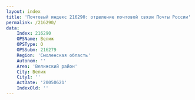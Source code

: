 ```yaml
---
layout: index
title: 'Почтовый индекс 216290: отделение почтовой связи Почты России'
permalink: /216290/
data:
    Index: 216290
    OPSName: Велиж
    OPSType: О
    OPSSubm: 216279
    Region: 'Смоленская область'
    Autonom: ''
    Area: 'Велижский район'
    City: Велиж
    City1: ''
    ActDate: '20050621'
    IndexOld: ''
---
```

